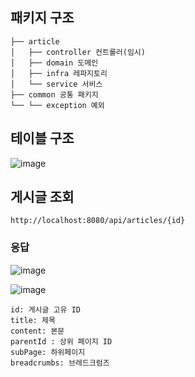 ## 패키지 구조
```
├── article
│   ├── controller 컨트롤러(임시)
│   ├── domain 도메인
│   ├── infra 레파지토리
│   └── service 서비스
├── common 공통 패키지
└── └── exception 예외
```

## 테이블 구조
![image](https://github.com/DaeGang/Notion-Imitation/assets/60501504/4167e9c2-2275-45ba-aade-7fd3d228f303)


## 게시글 조회 
```
http://localhost:8080/api/articles/{id}
```

### 응답
![image](https://github.com/DaeGang/Notion-Imitation/assets/60501504/924c4920-97b2-4b28-afc5-e9df23da00b5)


![image](https://github.com/DaeGang/Notion-Imitation/assets/60501504/6c9b94fe-9004-4e60-9216-3400aabf883a)



```
id: 게시글 고유 ID
title: 제목
content: 본문
parentId : 상위 페이지 ID
subPage: 하위페이지
breadcrumbs: 브레드크럼즈
```
